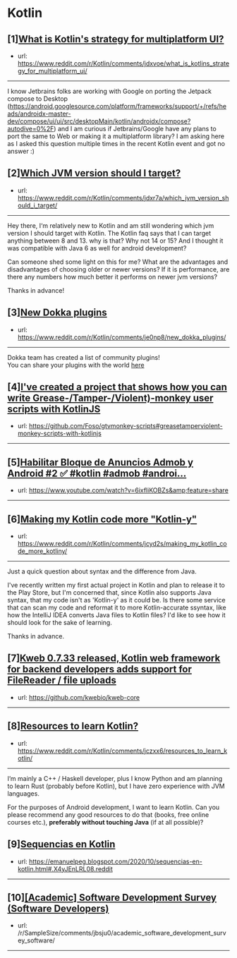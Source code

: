 # Kotlin
## [1][What is Kotlin's strategy for multiplatform UI?](https://www.reddit.com/r/Kotlin/comments/jdxvoe/what_is_kotlins_strategy_for_multiplatform_ui/)
- url: https://www.reddit.com/r/Kotlin/comments/jdxvoe/what_is_kotlins_strategy_for_multiplatform_ui/
---
I know Jetbrains folks are working with Google on porting the Jetpack compose to Desktop (https://android.googlesource.com/platform/frameworks/support/+/refs/heads/androidx-master-dev/compose/ui/ui/src/desktopMain/kotlin/androidx/compose?autodive=0%2F) and I am curious if Jetbrains/Google have any plans to port the same to Web or making it a multiplatform library?  I am asking here as I asked this question multiple times in the recent Kotlin event and got no answer :)
## [2][Which JVM version should I target?](https://www.reddit.com/r/Kotlin/comments/jdxr7a/which_jvm_version_should_i_target/)
- url: https://www.reddit.com/r/Kotlin/comments/jdxr7a/which_jvm_version_should_i_target/
---
Hey there, I‘m relatively new to Kotlin and am still wondering which jvm version I should target with Kotlin. 
The Kotlin faq says that I can target anything between 8 and 13. why is that? Why not 14 or 15? And I thought it was compatible with Java 6 as well for android development?

Can someone shed some light on this for me? What are the advantages and disadvantages of choosing older or newer versions? If it is performance, are there any numbers how much better it performs on newer jvm versions?

Thanks in advance!
## [3][New Dokka plugins](https://www.reddit.com/r/Kotlin/comments/je0np8/new_dokka_plugins/)
- url: https://www.reddit.com/r/Kotlin/comments/je0np8/new_dokka_plugins/
---
Dokka team has created a list of community plugins!  
You can share your plugins with the world [here](https://github.com/Kotlin/dokka/blob/master/docs/src/doc/docs/community/plugins-list.md)
## [4][I've created a project that shows how you can write Grease-/Tamper-/Violent)-monkey user scripts with KotlinJS](https://www.reddit.com/r/Kotlin/comments/jd0guk/ive_created_a_project_that_shows_how_you_can/)
- url: https://github.com/Foso/gtvmonkey-scripts#greasetamperviolent-monkey-scripts-with-kotlinjs
---

## [5][Habilitar Bloque de Anuncios Admob y Android #2 ✅ #kotlin #admob #androi...](https://www.reddit.com/r/Kotlin/comments/jdncx3/habilitar_bloque_de_anuncios_admob_y_android_2/)
- url: https://www.youtube.com/watch?v=6ixfliKOBZs&amp;feature=share
---

## [6][Making my Kotlin code more "Kotlin-y"](https://www.reddit.com/r/Kotlin/comments/jcyd2s/making_my_kotlin_code_more_kotliny/)
- url: https://www.reddit.com/r/Kotlin/comments/jcyd2s/making_my_kotlin_code_more_kotliny/
---
Just a quick question about syntax and the difference from Java.

I've recently written my first actual project in Kotlin and plan to release it to the Play Store, but I'm concerned that, since Kotlin also supports Java syntax, that my code isn't as 'Kotlin-y' as it could be. Is there some service that can scan my code and reformat it to more Kotlin-accurate ssyntax, like how the IntelliJ IDEA converts Java files to Kotlin files? I'd like to see how it should look for the sake of learning. 

Thanks in advance.
## [7][Kweb 0.7.33 released, Kotlin web framework for backend developers adds support for FileReader / file uploads](https://www.reddit.com/r/Kotlin/comments/jcscyo/kweb_0733_released_kotlin_web_framework_for/)
- url: https://github.com/kwebio/kweb-core
---

## [8][Resources to learn Kotlin?](https://www.reddit.com/r/Kotlin/comments/jczxx6/resources_to_learn_kotlin/)
- url: https://www.reddit.com/r/Kotlin/comments/jczxx6/resources_to_learn_kotlin/
---
I’m mainly a C++ / Haskell developer, plus I know Python and am planning to learn Rust (probably before Kotlin), but I have zero experience with JVM languages.

For the purposes of Android development, I want to learn Kotlin. Can you please recommend any good resources to do that (books, free online courses etc.), **preferably without touching Java** (if at all possible)?
## [9][Sequencias en Kotlin](https://www.reddit.com/r/Kotlin/comments/jdlfdh/sequencias_en_kotlin/)
- url: https://emanuelpeg.blogspot.com/2020/10/sequencias-en-kotlin.html#.X4yJEnLRL08.reddit
---

## [10][[Academic] Software Development Survey (Software Developers)](https://www.reddit.com/r/Kotlin/comments/jcz9md/academic_software_development_survey_software/)
- url: /r/SampleSize/comments/jbsju0/academic_software_development_survey_software/
---

